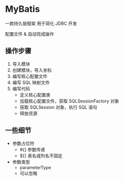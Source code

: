 # MyBatis

一款持久层框架
用于简化 JDBC 开发

配置文件 & 自动完成操作

## 操作步骤

1. 导入模块
2. 创建模块，导入坐标
3. 编写核心配置文件
4. 编写 SQL 映射文件
5. 编写代码
    * 定义核心配置类
    * 加载核心配置文件，获取 SQLSessionFactory 对象
    * 获取 SQLSession 对象，执行 SQL 语句
    * 释放资源

## 一些细节

* 参数占位符
  * #{} 参数传递
  * ${} 表名或列名不固定
* 参数类型
  * parameterType
  * 可以忽略
